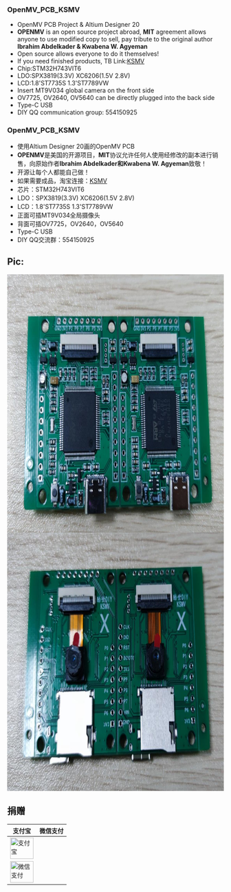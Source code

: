 <!--
 * @Descripttion : 
 * @version      : 
 * @Author       : Kevincoooool
 * @Date         : 2020-06-05 08:20:49
 * @LastEditors  : Kevincoooool
 * @LastEditTime : 2021-02-02 09:29:18
 * @FilePath     : \Github\OpenMV_PCB\README.md
-->

### OpenMV_PCB_KSMV
* OpenMV PCB Project & Altium Designer 20
* **OPENMV** is an open source project abroad, **MIT** agreement allows anyone to use modified copy to sell, pay tribute to the original author **Ibrahim Abdelkader & Kwabena W. Agyeman**
* Open source allows everyone to do it themselves!
* If you need finished products, TB Link:[KSMV](https://item.taobao.com/item.htm?spm=a1z10.1-c-s.w4004-17480225679.8.bc5821d6jzZt2j&id=618072724609)
* Chip:STM32H743VIT6
* LDO:SPX3819(3.3V) XC6206(1.5V 2.8V)
* LCD:1.8'ST7735S  1.3'ST7789VW
* Insert MT9V034 global camera on the front side
* OV7725, OV2640, OV5640 can be directly plugged into the back side
* Type-C USB
* DIY QQ communication group: 554150925

### 

### OpenMV_PCB_KSMV
* 使用Altium Designer 20画的OpenMV PCB
* **OPENMV**是美国的开源项目，**MIT**协议允许任何人使用经修改的副本进行销售，向原始作者**Ibrahim Abdelkader和Kwabena W. Agyeman**致敬！
* 开源让每个人都能自己做！
* 如果需要成品，淘宝连接：[KSMV](https://item.taobao.com/item.htm?spm=a1z10.1-c-s.w4004-17480225679.8.bc5821d6jzZt2j&id=618072724609)
* 芯片：STM32H743VIT6
* LDO：SPX3819(3.3V) XC6206(1.5V 2.8V)
* LCD：1.8'ST7735S  1.3'ST7789VW
* 正面可插MT9V034全局摄像头
* 背面可插OV7725，OV2640，OV5640
* Type-C USB
* DIY QQ交流群：554150925

## Pic:

<img src="https://github.com/Kevincoooool/OpenMV_PCB/blob/master/pic/front.jpg" height="600px" width="800px" title="正面" style="display:inherit;"/> 
<img src="https://github.com/Kevincoooool/OpenMV_PCB/blob/master/pic/back.jpg" height="600px" width="800px" title="反面" style="display:inherit;"/> 

## 捐赠

| 支付宝 | 微信支付 |
| ------ | --------- |
|<img src="https://github.com/Kevincoooool/OpenMV_PCB/blob/master/pic/alipay.png" height="50px" width="54px" title="支付宝" style="display:inherit;"/> | 
<img src="https://github.com/Kevincoooool/OpenMV_PCB/blob/master/pic/wechat.png" height="50px" width="54px" title="微信支付" style="display:inherit;"/> |
